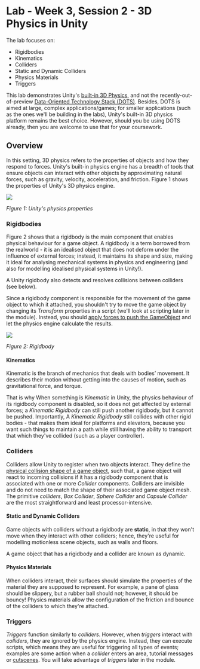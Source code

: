 # Lab - Week 3, Session 2 - 3D Physics in Unity

The lab focuses on:

+ Rigidbodies
+ Kinematics
+ Colliders
+ Static and Dynamic Colliders
+ Physics Materials
+ Triggers

This lab demonstrates Unity's [built-in 3D Physics](https://docs.unity3d.com/Manual/PhysicsOverview.html), and not the recently-out-of-preview [Data-Oriented Technology Stack (DOTS)](https://unity.com/dots). Besides, DOTS is aimed at large, complex applications/games; for smaller applications (such as the ones we'll be building in the labs), Unity's built-in 3D physics platform remains the best choice. However, should you be using DOTS already, then you are welcome to use that for your coursework.

## Overview

In this setting, 3D physics refers to the properties of objects and how they respond to forces. Unity's built-in physics engine has a breadth of tools that ensure objects can interact with other objects by approximating natural forces, such as gravity, velocity, acceleration, and friction. Figure 1 shows the properties of Unity's 3D physics engine.

![](./images/physicsProperties.png)

_Figure 1: Unity's physics properties_

### Rigidbodies

Figure 2 shows that a rigidbody is the main component that enables physical behaviour for a game object. A rigidbody is a term borrowed from the realworld - it is an idealised object that does not deform under the influence of external forces; instead, it maintains its shape and size, making it ideal for analysing mechanical systems in physics and engineering (and also for modelling idealised physical systems in Unity!).

A Unity rigidbody also detects and resolves collisions between colliders (see below).

Since a rigidbody component is responsible for the movement of the game object to which it attached, you shouldn't try to move the game object by changing its _Transform_ properties in a script (we'll look at scripting later in the module). Instead, you should [apply forces to push the GameObject](https://docs.unity3d.com/Manual/RigidbodiesOverview.html) and let the physics engine calculate the results.

![](./images/rigidBody.png)

_Figure 2: Rigidbody_

#### Kinematics

Kinematic is the branch of mechanics that deals with bodies’ movement. It describes their motion without getting into the causes of motion, such as gravitational force, and torque.

That is why When something is _Kinematic_ in Unity, the physics behaviour of its rigidbody component is disabled, so it does not get affected by external forces; a _Kinematic Rigidbody_ can still push another rigidbody, but it cannot be pushed. Importantly, A _Kinematic Rigidbody_ still collides with other rigid bodies - that makes them ideal for platforms and elevators, because you want such things to maintain a path while still having the ability to transport that which they've collided (such as a player controller).

### Colliders

Colliders allow Unity to register when two objects interact. They define the [physical collision shape of a game object](https://docs.unity3d.com/Manual/CollidersOverview.html), such that, a game object will react to incoming collisions if it has a rigidbody component that is associated with one or more _Collider_ components. Colliders are invisible and do not need to match the shape of their associated game object mesh. The primitive _colliders_, _Box Collider_, _Sphere Collider_ and _Capsule Collider_ are the most straightforward and least processor-intensive.

#### Static and Dynamic Colliders

Game objects with colliders without a rigidbody are **static**, in that they won't move when they interact with other colliders; hence, they're useful for modelling motionless scene objects, such as walls and floors.

A game object that has a rigidbody and a collider are known as dynamic.

#### Physics Materials

When colliders interact, their surfaces should simulate the properties of the material they are supposed to represent. For example, a pane of glass should be slippery, but a rubber ball should not; however, it should be bouncy! Physics materials allow the configuration of the friction and bounce of the colliders to which they're attached.

### Triggers

_Triggers_ function similarly to _colliders_. However, when _triggers_ interact with _colliders_, they are ignored by the physics engine. Instead, they can execute scripts, which means they are useful for triggering all types of events; examples are some action when a _collider_ enters an area, tutorial messages or [cutscenes](https://en.wikipedia.org/wiki/Cutscene). You will take advantage of _triggers_ later in the module.
